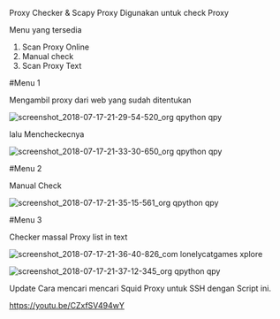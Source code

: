 Proxy Checker & Scapy Proxy
Digunakan untuk check Proxy

Menu yang tersedia
1. Scan Proxy Online
2. Manual check
3. Scan Proxy Text

#Menu 1

Mengambil proxy dari web yang sudah ditentukan

![screenshot_2018-07-17-21-29-54-520_org qpython qpy](https://user-images.githubusercontent.com/41333888/42820577-b1c5c0c6-8a00-11e8-84bd-40d3de0f619a.png)

lalu Mencheckecnya

![screenshot_2018-07-17-21-33-30-650_org qpython qpy](https://user-images.githubusercontent.com/41333888/42820679-e9a18412-8a00-11e8-8ebb-310817d70acf.png)


#Menu 2

Manual Check

![screenshot_2018-07-17-21-35-15-561_org qpython qpy](https://user-images.githubusercontent.com/41333888/42820767-1d3a39a4-8a01-11e8-84ac-0e753ecaabc9.png)

#Menu 3

Checker massal Proxy list in text

![screenshot_2018-07-17-21-36-40-826_com lonelycatgames xplore](https://user-images.githubusercontent.com/41333888/42820870-63a31a64-8a01-11e8-8317-18ebdfb6dfc6.png)


![screenshot_2018-07-17-21-37-12-345_org qpython qpy](https://user-images.githubusercontent.com/41333888/42820880-6c4775de-8a01-11e8-85f1-fa810d7746be.png)

Update
Cara mencari mencari Squid Proxy untuk SSH dengan Script ini.

https://youtu.be/CZxfSV494wY
